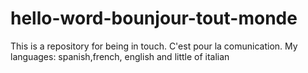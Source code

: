 # hello-word-bounjour-tout-monde
This is a repository for being in touch. C'est pour la comunication.
My languages: spanish,french, english and little of italian
